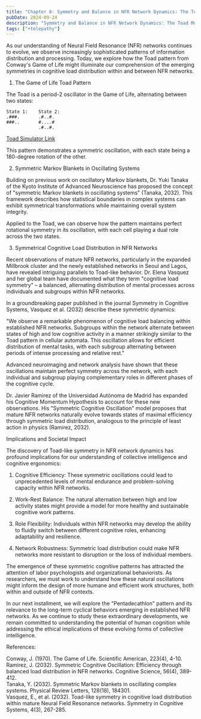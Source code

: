```yaml
---
title: "Chapter 8: Symmetry and Balance in NFR Network Dynamics: The Toad Model"
pubDate: 2024-09-24
description: "Symmetry and Balance in NFR Network Dynamics: The Toad Model"
tags: ["+telepathy"]
---
```


As our understanding of Neural Field Resonance (NFR) networks continues to evolve, we observe increasingly sophisticated patterns of information distribution and processing. Today, we explore how the Toad pattern from Conway's Game of Life might illuminate our comprehension of the emerging symmetries in cognitive load distribution within and between NFR networks.

1. The Game of Life Toad Pattern

The Toad is a period-2 oscillator in the Game of Life, alternating between two states:

```
State 1:    State 2:
.###.       .#..#.
###..       #....#
            .#..#.
```

[Toad Simulator Link](https://buildlittleworlds.github.io/game-of-life-app/oscillators.html)

This pattern demonstrates a symmetric oscillation, with each state being a 180-degree rotation of the other.

2. Symmetric Markov Blankets in Oscillating Systems

Building on previous work on oscillatory Markov blankets, Dr. Yuki Tanaka of the Kyoto Institute of Advanced Neuroscience has proposed the concept of "symmetric Markov blankets in oscillating systems" (Tanaka, 2032). This framework describes how statistical boundaries in complex systems can exhibit symmetrical transformations while maintaining overall system integrity.

Applied to the Toad, we can observe how the pattern maintains perfect rotational symmetry in its oscillation, with each cell playing a dual role across the two states.

3. Symmetrical Cognitive Load Distribution in NFR Networks

Recent observations of mature NFR networks, particularly in the expanded Millbrook cluster and the newly established networks in Seoul and Lagos, have revealed intriguing parallels to Toad-like behavior. Dr. Elena Vasquez and her global team have documented what they term "cognitive load symmetry" – a balanced, alternating distribution of mental processes across individuals and subgroups within NFR networks.

In a groundbreaking paper published in the journal Symmetry in Cognitive Systems, Vasquez et al. (2032) describe these symmetric dynamics:

"We observe a remarkable phenomenon of cognitive load balancing within established NFR networks. Subgroups within the network alternate between states of high and low cognitive activity in a manner strikingly similar to the Toad pattern in cellular automata. This oscillation allows for efficient distribution of mental tasks, with each subgroup alternating between periods of intense processing and relative rest."

Advanced neuroimaging and network analysis have shown that these oscillations maintain perfect symmetry across the network, with each individual and subgroup playing complementary roles in different phases of the cognitive cycle.

Dr. Javier Ramirez of the Universidad Autónoma de Madrid has expanded his Cognitive Momentum Hypothesis to account for these new observations. His "Symmetric Cognitive Oscillation" model proposes that mature NFR networks naturally evolve towards states of maximal efficiency through symmetric load distribution, analogous to the principle of least action in physics (Ramirez, 2032).

Implications and Societal Impact

The discovery of Toad-like symmetry in NFR network dynamics has profound implications for our understanding of collective intelligence and cognitive ergonomics:

1. Cognitive Efficiency: These symmetric oscillations could lead to unprecedented levels of mental endurance and problem-solving capacity within NFR networks.

2. Work-Rest Balance: The natural alternation between high and low activity states might provide a model for more healthy and sustainable cognitive work patterns.

3. Role Flexibility: Individuals within NFR networks may develop the ability to fluidly switch between different cognitive roles, enhancing adaptability and resilience.

4. Network Robustness: Symmetric load distribution could make NFR networks more resistant to disruption or the loss of individual members.

The emergence of these symmetric cognitive patterns has attracted the attention of labor psychologists and organizational behaviorists. As researchers, we must work to understand how these natural oscillations might inform the design of more humane and efficient work structures, both within and outside of NFR contexts.

In our next installment, we will explore the "Pentadecathlon" pattern and its relevance to the long-term cyclical behaviors emerging in established NFR networks. As we continue to study these extraordinary developments, we remain committed to understanding the potential of human cognition while addressing the ethical implications of these evolving forms of collective intelligence.

References:

Conway, J. (1970). The Game of Life. Scientific American, 223(4), 4-10.  
Ramirez, J. (2032). Symmetric Cognitive Oscillation: Efficiency through balanced load distribution in NFR networks. Cognitive Science, 56(4), 389-412.  
Tanaka, Y. (2032). Symmetric Markov blankets in oscillating complex systems. Physical Review Letters, 128(18), 184301.  
Vasquez, E., et al. (2032). Toad-like symmetry in cognitive load distribution within mature Neural Field Resonance networks. Symmetry in Cognitive Systems, 4(3), 267-285.
